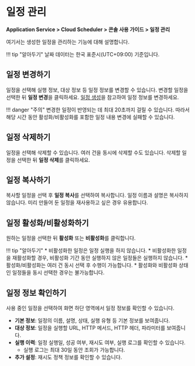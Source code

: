 # 일정 관리
**Application Service > Cloud Scheduler > 콘솔 사용 가이드 > 일정 관리**

여기서는 생성한 일정을 관리하는 기능에 대해 설명합니다.

!!! tip "알아두기"
    날짜 데이터는 한국 표준시(UTC+09:00) 기준입니다.

## 일정 변경하기
일정을 선택해 실행 정보, 대상 정보 등 일정 정보를 변경할 수 있습니다. 변경할 일정을 선택한 뒤 **일정 변경**을 클릭하세요. [일정 생성](create-schedule)을 참고하여 일정 정보를 변경하세요.

!!! danger "주의"
    변경한 일정이 반영되는 데 최대 20초까지 걸릴 수 있습니다. 따라서 해당 시간 동안 활성화/비활성화를 포함한 일정 내용 변경에 실패할 수 있습니다.


## 일정 삭제하기
일정을 선택해 삭제할 수 있습니다. 여러 건을 동시에 삭제할 수도 있습니다. 삭제할 일정을 선택한 뒤 **일정 삭제**를 클릭하세요.

## 일정 복사하기
복사할 일정을 선택 후 **일정 복사**를 선택하여 복사합니다.
일정 이름과 설명은 복사하지 않습니다. 미리 만들어 둔 일정을 재사용하고 싶은 경우 유용합니다.

## 일정 활성화/비활성화하기
원하는 일정을 선택한 뒤 **활성화** 또는 **비활성화**를 클릭합니다.

!!! tip "알아두기"
    * 비활성화한 일정은 일정 실행을 하지 않습니다.
    * 비활성화한 일정을 재활성화할 경우, 비활성화 기간 동안 실행하지 않은 일정들은 실행하지 않습니다.
    * 활성화/비활성화는 여러 건 동시 선택 후 수행이 가능합니다.
        * 활성화와 비활성화 상태인 일정들을 동시 선택한 경우는 불가능합니다.

## 일정 정보 확인하기
사용 중인 일정을 선택하여 화면 하단 영역에서 일정 정보를 확인할 수 있습니다.

* **기본 정보**: 일정의 이름, 설명, 상태, 실행 유형 등 기본 정보를 보여줍니다.
* **대상 정보**: 일정을 실행할 URL, HTTP 메서드, HTTP 헤더, 파라미터를 보여줍니다.
* **실행 이력**: 일정 실행일, 성공 여부, 재시도 여부, 실행 로그를 확인할 수 있습니다.
    * 실행 로그는 최대 30일 동안 조회가 가능합니다.
* **추가 설정**: 재시도 정책 정보를 확인할 수 있습니다.